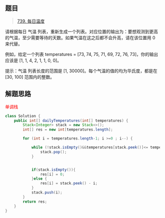 ## 题目

> [739. 每日温度](https://leetcode-cn.com/problems/daily-temperatures/)

请根据每日 气温 列表，重新生成一个列表。对应位置的输出为：要想观测到更高的气温，至少需要等待的天数。如果气温在这之后都不会升高，请在该位置用 0 来代替。

例如，给定一个列表 temperatures = [73, 74, 75, 71, 69, 72, 76, 73]，你的输出应该是 [1, 1, 4, 2, 1, 1, 0, 0]。

提示：气温 列表长度的范围是 [1, 30000]。每个气温的值的均为华氏度，都是在 [30, 100] 范围内的整数。

## 解题思路

<span style="color: red">单调栈</span>

```java
class Solution {
    public int[] dailyTemperatures(int[] temperatures) {
        Stack<Integer> stack = new Stack<>();
        int[] res = new int[temperatures.length];

        for (int i = temperatures.length-1; i >=0 ; i--) {

            while (!stack.isEmpty()&&temperatures[stack.peek()]<= temperatures[i]){
                stack.pop();
            }


            if(stack.isEmpty()){
                res[i] = 0;
            }else {
                res[i] = stack.peek() - i;
            }
            stack.push(i);
        }
        return res;
    }
}
```


